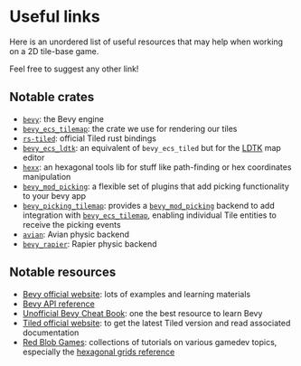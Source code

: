 # Useful links

Here is an unordered list of useful resources that may help when working on a 2D tile-base game.

Feel free to suggest any other link!

## Notable crates

- [`bevy`](https://github.com/bevyengine/bevy): the Bevy engine
- [`bevy_ecs_tilemap`](https://github.com/StarArawn/bevy_ecs_tilemap): the crate we use for rendering our tiles
- [`rs-tiled`](https://github.com/mapeditor/rs-tiled): official Tiled rust bindings
- [`bevy_ecs_ldtk`](https://github.com/Trouv/bevy_ecs_ldtk): an equivalent of `bevy_ecs_tiled` but for the [LDTK](https://ldtk.io/) map editor
- [`hexx`](https://github.com/ManevilleF/hexx): an hexagonal tools lib for stuff like path-finding or hex coordinates manipulation
- [`bevy_mod_picking`](https://github.com/aevyrie/bevy_mod_picking/): a flexible set of plugins that add picking functionality to your bevy app
- [`bevy_picking_tilemap`](https://github.com/zacryol/bevy_picking_tilemap): provides a [`bevy_mod_picking`](https://github.com/aevyrie/bevy_mod_picking/) backend to add integration with [`bevy_ecs_tilemap`](https://github.com/StarArawn/bevy_ecs_tilemap), enabling individual Tile entities to receive the picking events
- [`avian`](https://github.com/Jondolf/avian): Avian physic backend
- [`bevy_rapier`](https://github.com/dimforge/bevy_rapier): Rapier physic backend

## Notable resources

- [Bevy official website](https://bevyengine.org/): lots of examples and learning materials
- [Bevy API reference](https://docs.rs/bevy/latest/bevy/)
- [Unofficial Bevy Cheat Book](https://bevy-cheatbook.github.io/): one the best resource to learn Bevy
- [Tiled official website](https://www.mapeditor.org/): to get the latest Tiled version and read associated documentation
- [Red Blob Games](https://www.redblobgames.com/): collections of tutorials on various gamedev topics, especially the [hexagonal grids reference](https://www.redblobgames.com/grids/hexagons/)
